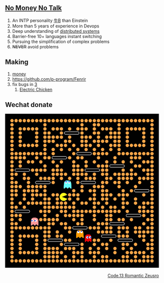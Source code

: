 ## [No Money No Talk](https://www.youtube.com/watch?v=8nR_B6TqRMM&ab_channel=SebastianJohn)

1. An INTP personality [牛B](https://github.com/zeusro/quantum) than Einstein
1. More than 5 years of experience in Devops
3. Deep understanding of [distributed systems](https://www.bullshitprogram.com/distributed-husband-system/)
5. Barrier-free 10+ languages instant switching
1. Pursuing the simplification of complex problems
8. ~~NEVER~~ avoid problems

## Making

1. [money](https://github.com/p-program/money)
1. https://github.com/p-program/Fenrir
1. fix bugs in [3](https://github.com/zeusro/math/blob/main/n/3.md)
    1. [Electric Chicken](doing/ec.md)

## Wechat donate

![image](pay.png)

<div align="right">
  <a href="https://github.com/zeusro/C13">Code.13 Romantic Zeusro</a>
</div>
